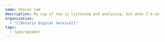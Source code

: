 ```yaml
---
name: Sharon Lam
description: My cup of tea is listening and analyzing, but when I’m not doing that I like word games and wilderness adventures. And tea.
organization:
  - "[[Ontario Digital Service]]"
tags:
  - type/speaker
---
```

